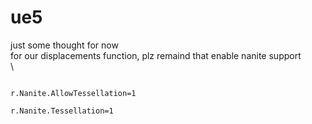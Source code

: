 # ue5
just some thought for now\
for our displacements function, plz remaind that enable nanite support\
\
```

r.Nanite.AllowTessellation=1

r.Nanite.Tessellation=1
```

